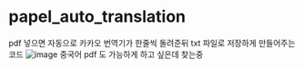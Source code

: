 # papel_auto_translation

pdf 넣으면 자동으로 카카오 번역기가 한줄씩 돌려준뒤 txt 파일로 저장하게 만들어주는 코드
![image](https://user-images.githubusercontent.com/49021632/93186584-c36c9c80-f779-11ea-8805-1df6d53710a3.png)
중국어 pdf 도 가능하게 하고 싶은데 찾는중
